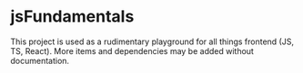 # jsFundamentals
This project is used as a rudimentary playground for all things frontend (JS, TS, React). More items and dependencies may be added without documentation.
